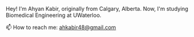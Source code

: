 Hey! I'm Ahyan Kabir, originally from Calgary, Alberta. Now, I'm studying Biomedical Engineering at UWaterloo.

<!-- 🌱 I’m currently learning: fundamentals of ml & datasci, network integrations and IoTs, and how to survive in university. -->
📫 How to reach me: ahkabir48@gmail.com

<!--
**ahkabir48/ahkabir48** is a ✨ _special_ ✨ repository because its `README.md` (this file) appears on your GitHub profile.

Here are some ideas to get you started:

- 🔭 I’m currently working on ...
- 🌱 I’m currently learning ...
- 👯 I’m looking to collaborate on ...
- 🤔 I’m looking for help with ...
- 💬 Ask me about ...
- 📫 How to reach me: ...
- 😄 Pronouns: ...
- ⚡ Fun fact: ...
-->
